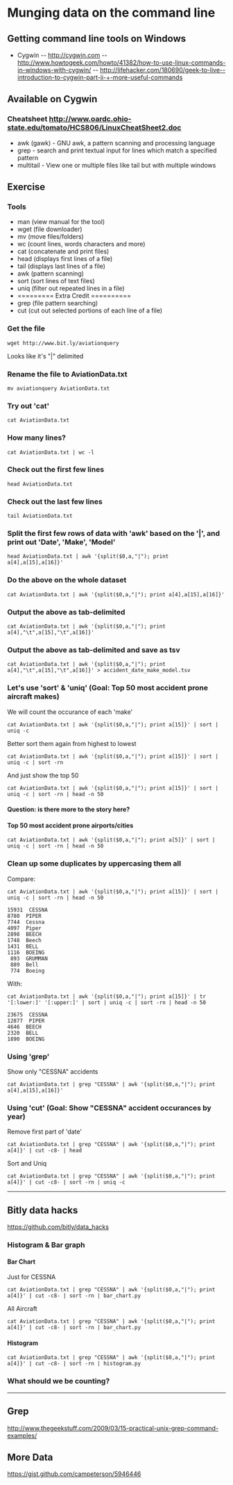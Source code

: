 # Munging data on the command line

## Getting command line tools on Windows
- Cygwin
-- http://cygwin.com
-- http://www.howtogeek.com/howto/41382/how-to-use-linux-commands-in-windows-with-cygwin/
-- http://lifehacker.com/180690/geek-to-live--introduction-to-cygwin-part-ii-+-more-useful-commands

## Available on Cygwin
### Cheatsheet http://www.oardc.ohio-state.edu/tomato/HCS806/LinuxCheatSheet2.doc
- awk (gawk) - GNU awk, a pattern scanning and processing language
- grep - search and print textual input for lines which match a specified pattern
- multitail - View one or multiple files like tail but with multiple windows

## Exercise

### Tools
- man <tool> (view manual for the tool)
- wget (file downloader)
- mv (move files/folders)
- wc (count lines, words characters and more)
- cat (concatenate and print files)
- head (displays first lines of a file)
- tail (displays last lines of a file)
- awk (pattern scanning)
- sort (sort lines of text files)
- uniq (filter out repeated lines in a file)
- ========= Extra Credit ==========
- grep (file pattern searching)
- cut (cut out selected portions of each line of a file)

### Get the file
    wget http://www.bit.ly/aviationquery

Looks like it's "|" delimited

### Rename the file to AviationData.txt
    mv aviationquery AviationData.txt

### Try out 'cat'
    cat AviationData.txt

### How many lines?
    cat AviationData.txt | wc -l 

### Check out the first few lines
    head AviationData.txt

### Check out the last few lines
    tail AviationData.txt

### Split the first few rows of data with 'awk' based on the '|', and print out 'Date', 'Make', 'Model'
    head AviationData.txt | awk '{split($0,a,"|"); print a[4],a[15],a[16]}'

### Do the above on the whole dataset
    cat AviationData.txt | awk '{split($0,a,"|"); print a[4],a[15],a[16]}'

### Output the above as tab-delimited
    cat AviationData.txt | awk '{split($0,a,"|"); print a[4],"\t",a[15],"\t",a[16]}'

### Output the above as tab-delimited and save as tsv
    cat AviationData.txt | awk '{split($0,a,"|"); print a[4],"\t",a[15],"\t",a[16]}' > accident_date_make_model.tsv

### Let's use 'sort' & 'uniq' (Goal: Top 50 most accident prone aircraft makes)
We will count the occurance of each 'make'

    cat AviationData.txt | awk '{split($0,a,"|"); print a[15]}' | sort | uniq -c

Better sort them again from highest to lowest

    cat AviationData.txt | awk '{split($0,a,"|"); print a[15]}' | sort | uniq -c | sort -rn

And just show the top 50

    cat AviationData.txt | awk '{split($0,a,"|"); print a[15]}' | sort | uniq -c | sort -rn | head -n 50

#### Question: is there more to the story here?

#### Top 50 most accident prone airports/cities
    cat AviationData.txt | awk '{split($0,a,"|"); print a[5]}' | sort | uniq -c | sort -rn | head -n 50

### Clean up some duplicates by uppercasing them all
Compare:

    cat AviationData.txt | awk '{split($0,a,"|"); print a[15]}' | sort | uniq -c | sort -rn | head -n 50

    15931  CESSNA
    8780  PIPER
    7744  Cessna
    4097  Piper
    2898  BEECH
    1748  Beech
    1431  BELL
    1116  BOEING
     893  GRUMMAN
     889  Bell
     774  Boeing

With:

    cat AviationData.txt | awk '{split($0,a,"|"); print a[15]}' | tr '[:lower:]' '[:upper:]' | sort | uniq -c | sort -rn | head -n 50

    23675  CESSNA
    12877  PIPER
    4646  BEECH
    2320  BELL
    1890  BOEING

### Using 'grep'
Show only "CESSNA" accidents

    cat AviationData.txt | grep "CESSNA" | awk '{split($0,a,"|"); print a[4],a[15],a[16]}'

### Using 'cut' (Goal: Show "CESSNA" accident occurances by year)
Remove first part of 'date'

    cat AviationData.txt | grep "CESSNA" | awk '{split($0,a,"|"); print a[4]}' | cut -c8- | head

Sort and Uniq

    cat AviationData.txt | grep "CESSNA" | awk '{split($0,a,"|"); print a[4]}' | cut -c8- | sort -rn | uniq -c

------------

## Bitly data hacks
https://github.com/bitly/data_hacks

### Histogram & Bar graph
#### Bar Chart
Just for CESSNA

    cat AviationData.txt | grep "CESSNA" | awk '{split($0,a,"|"); print a[4]}' | cut -c8- | sort -rn | bar_chart.py

All Aircraft

    cat AviationData.txt | grep "CESSNA" | awk '{split($0,a,"|"); print a[4]}' | cut -c8- | sort -rn | bar_chart.py

#### Histogram
    cat AviationData.txt | grep "CESSNA" | awk '{split($0,a,"|"); print a[4]}' | cut -c8- | sort -rn | histogram.py

### What should we be counting?

-----------
## Grep
http://www.thegeekstuff.com/2009/03/15-practical-unix-grep-command-examples/

## More Data
https://gist.github.com/campeterson/5946446
